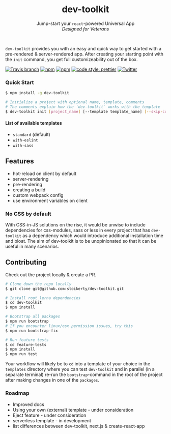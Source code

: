 <h1 align="center">dev-toolkit</h1>
<p align="center">
Jump-start your <code>react</code>-powered Universal App<br />
<em>Designed for Veterans</em>
</p>
<br />

`dev-toolkit` provides you with an easy and quick way to get started with a pre-rendered &
server-rendered app. After creating your starting point with the `init` command, you get full
customizeability out of the box.

[![Travis branch](https://img.shields.io/travis/stoikerty/dev-toolkit/master.svg?style=flat-square)](https://github.com/stoikerty/dev-toolkit)
[![npm](https://img.shields.io/npm/v/dev-toolkit.svg?style=flat-square)](https://www.npmjs.com/package/dev-toolkit)
[![npm](https://img.shields.io/npm/dm/dev-toolkit.svg?style=flat-square)](https://www.npmjs.com/package/dev-toolkit)
[![code style: prettier](https://img.shields.io/badge/code_style-prettier-ff69b4.svg?style=flat-square)](https://github.com/prettier/prettier)
[![Twitter](https://img.shields.io/twitter/url/https/github.com/stoikerty/dev-toolkit.svg?style=social)](https://twitter.com/intent/tweet?text=An%20easy%20and%20quick%20way%20to%20start%20a%20pre-rendered%20and%20server-rendered%20%23react%20app!%20https%3A%2F%2Fgithub.com%2Fstoikerty%2Fdev-toolkit)

### Quick Start

```bash
$ npm install -g dev-toolkit
```

```bash
# Initialize a project with optional name, template, comments
# The comments explain how the `dev-toolkit` works with the template
$ dev-toolkit init [project_name] [--template template_name] [--skip-comments]
```

#### List of available templates

* `standard` (default)
* `with-eslint`
* `with-sass`

## Features

* hot-reload on client by default
* server-rendering
* pre-rendering
* creating a build
* custom webpack config
* use environment variables on client

### No CSS by default

With CSS-in-JS solutions on the rise, it would be unwise to include dependencies for css-modules,
sass or less in every project that has `dev-toolkit` as a dependency which would introduce
additional installation time and bloat. The aim of dev-toolkit is to be unopinionated so that it can
be useful in many scenarios.

## Contributing

Check out the project locally & create a PR.

```bash
# Clone down the repo locally
$ git clone git@github.com:stoikerty/dev-toolkit.git

# Install root lerna dependencies
$ cd dev-toolkit
$ npm install

# Bootstrap all packages
$ npm run bootstrap
# If you encounter linux/osx permission issues, try this
$ npm run bootstrap-fix

# Run feature tests
$ cd feature-tests
$ npm install
$ npm run test
```

Your workflow will likely be to `cd` into a template of your choice in the `templates` directory
where you can test `dev-toolkit` and in parallel (in a separate terminal) re-run the
`bootstrap`-command in the root of the project after making changes in one of the `packages`.

### Roadmap

* Improved docs
* Using your own (external) template - under consideration
* Eject feature - under consideration
* serverless template - in development
* list differences between dev-toolkit, next.js & create-react-app
